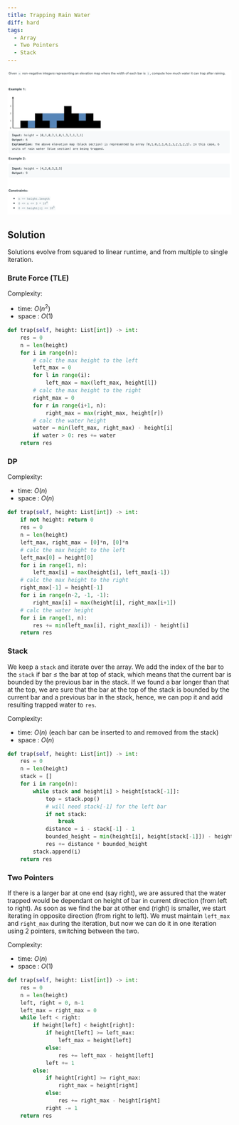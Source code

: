 ```yaml
---
title: Trapping Rain Water
diff: hard
tags:
  - Array
  - Two Pointers
  - Stack
---
```


<img class="medium-zoom" src="/algo/trapping-rain-water.png" alt="https://leetcode.com/problems/trapping-rain-water">

## Solution

Solutions evolve from squared to linear runtime, and from multiple to single iteration.

### Brute Force (TLE)

Complexity:

- time: $O(n^2)$
- space : $O(1)$

```py
def trap(self, height: List[int]) -> int:
    res = 0
    n = len(height)
    for i in range(n):
        # calc the max height to the left
        left_max = 0
        for l in range(i):
            left_max = max(left_max, height[l])
        # calc the max height to the right
        right_max = 0
        for r in range(i+1, n):
            right_max = max(right_max, height[r])
        # calc the water height
        water = min(left_max, right_max) - height[i]
        if water > 0: res += water
    return res
```

### DP

Complexity:

- time: $O(n)$
- space : $O(n)$

```py
def trap(self, height: List[int]) -> int:
    if not height: return 0
    res = 0
    n = len(height)
    left_max, right_max = [0]*n, [0]*n
    # calc the max height to the left
    left_max[0] = height[0]
    for i in range(1, n):
        left_max[i] = max(height[i], left_max[i-1])
    # calc the max height to the right
    right_max[-1] = height[-1]
    for i in range(n-2, -1, -1):
        right_max[i] = max(height[i], right_max[i+1])
    # calc the water height
    for i in range(1, n):
        res += min(left_max[i], right_max[i]) - height[i]
    return res
```

### Stack

We keep a `stack` and iterate over the array. We add the index of the bar to the `stack` if bar $\le$ the bar at top of stack, which means that the current bar is bounded by the previous bar in the stack. If we found a bar longer than that at the top, we are sure that the bar at the top of the stack is bounded by the current bar and a previous bar in the stack, hence, we can pop it and add resulting trapped water to `res`.

Complexity:

- time: $O(n)$ (each bar can be inserted to and removed from the stack)
- space : $O(n)$

```py
def trap(self, height: List[int]) -> int:
    res = 0
    n = len(height)
    stack = []
    for i in range(n):
        while stack and height[i] > height[stack[-1]]:
            top = stack.pop()
            # will need stack[-1] for the left bar
            if not stack:
                break
            distance = i - stack[-1] - 1
            bounded_height = min(height[i], height[stack[-1]]) - height[top]
            res += distance * bounded_height
        stack.append(i)
    return res
```

### Two Pointers

If there is a larger bar at one end (say right), we are assured that the water trapped would be dependant on height of bar in current direction (from left to right). As soon as we find the bar at other end (right) is smaller, we start iterating in opposite direction (from right to left). We must maintain `left_max` and `right_max` during the iteration, but now we can do it in one iteration using 2 pointers, switching between the two.

Complexity:

- time: $O(n)$
- space : $O(1)$

```py
def trap(self, height: List[int]) -> int:
    res = 0
    n = len(height)
    left, right = 0, n-1
    left_max = right_max = 0
    while left < right:
        if height[left] < height[right]:
            if height[left] >= left_max:
                left_max = height[left]
            else:
                res += left_max - height[left]
            left += 1
        else:
            if height[right] >= right_max:
                right_max = height[right]
            else:
                res += right_max - height[right]
            right -= 1
    return res
```
